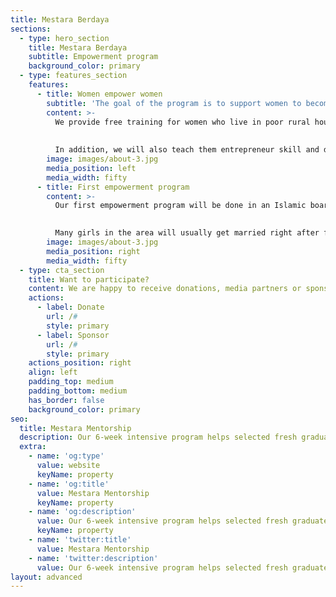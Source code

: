 ```yaml
---
title: Mestara Berdaya
sections:
  - type: hero_section
    title: Mestara Berdaya
    subtitle: Empowerment program
    background_color: primary
  - type: features_section
    features:
      - title: Women empower women
        subtitle: 'The goal of the program is to support women to become independent so that they have the opportunity to support themselves or their family financially.'
        content: >-
          We provide free training for women who live in poor rural households, to help them discover income-generating opportunities and enhance their living standards. 
          
          
          In addition, we will also teach them entrepreneur skill and donate the equipments so they can apply their new skill to generate more income and potentially teach other women.
        image: images/about-3.jpg
        media_position: left
        media_width: fifty
      - title: First empowerment program
        content: >-
          Our first empowerment program will be done in an Islamic boarding school, located in a small village in Bojonegoro, East Java. There are 20 girls (age 8-15) from low income families, live and study in this Islamic boarding school.
      

          Many girls in the area will usually get married right after finishing the school (aged 15-17), this makes them vulnerable to gender-based violence and prevent them to enter the paid labour force and gaining economic self-sufficiency.
        image: images/about-3.jpg
        media_position: right
        media_width: fifty
  - type: cta_section
    title: Want to participate?
    content: We are happy to receive donations, media partners or sponsors, and ideas for our next empowerment program.
    actions:
      - label: Donate
        url: /#
        style: primary
      - label: Sponsor
        url: /#
        style: primary
    actions_position: right
    align: left
    padding_top: medium
    padding_bottom: medium
    has_border: false
    background_color: primary
seo:
  title: Mestara Mentorship
  description: Our 6-week intensive program helps selected fresh graduates to achieve their full potential
  extra:
    - name: 'og:type'
      value: website
      keyName: property
    - name: 'og:title'
      value: Mestara Mentorship
      keyName: property
    - name: 'og:description'
      value: Our 6-week intensive program helps selected fresh graduates to achieve their full potential
      keyName: property
    - name: 'twitter:title'
      value: Mestara Mentorship
    - name: 'twitter:description'
      value: Our 6-week intensive program helps selected fresh graduates to achieve their full potential
layout: advanced
---
```

